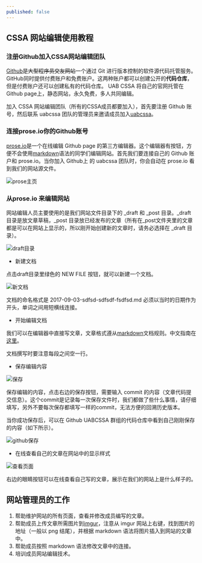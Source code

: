 ```yaml
---
published: false
---
```

## CSSA 网站编辑使用教程

### 注册Github加入CSSA网站编辑团队

[Github](https://zh.wikipedia.org/wiki/GitHub)是<del>大型程序员交友网站</del>一个通过 Git 进行版本控制的软件源代码托管服务。GitHub同时提供付费账户和免费账户。这两种账户都可以创建公开的**代码仓库**，但是付费账户还可以创建私有的代码仓库。
UAB CSSA 将自己的官网托管在 Github page上，静态网站，永久免费，多人共同编辑。

加入 CSSA 网站编辑团队（所有的CSSA成员都要加入），首先要注册 Github 账号，然后联系 uabcssa 团队的管理员来邀请成员加入[uabcssa](https://github.com/uabcssa)。

### 连接prose.io你的Github账号

[prose.io](http://prose.io/)是一个在线编辑 Github page 的第三方编辑器。这个编辑器有按钮，方便不会使用[markdown](https://guides.github.com/features/mastering-markdown/)语法的同学们编辑网站。首先我们要连接自己的 Github 账户和 prose.io。当你加入 Github上 的 uabcssa 团队时，你会自动在 prose.io 看到我们的网站源文件。

![prose主页](http://i.imgur.com/eWJMF7G.png)

### 从prose.io 来编辑网站

网站编辑人员主要使用的是我们网站文件目录下的 _draft 和 _post 目录。_draft 目录是放文章草稿，_post 目录放已经发布的文章（所有在_post文件夹里的文章都是可以在网站上显示的，所以刚开始创建新的文章时，请务必选择在 _draft 目录）。

![draft目录](http://i.imgur.com/zmmJ24U.png)

- 新建文档

点击draft目录里绿色的 NEW FILE 按钮，就可以新建一个文档。

![新文档](http://i.imgur.com/mb3T6lO.png)

文档的命名格式是 2017-09-03-sdfsd-sdfsdf-fsdfsd.md 必须以当时的日期作为开头，单词之间用短横线连接。

- 开始编辑文档

我们可以在编辑器中直接写文章，文章格式遵从[markdown](https://guides.github.com/features/mastering-markdown/)文档规则。中文指南在[这里](https://coding.net/help/doc/project/markdown.html)。

文档撰写时要注意每段之间空一行。

- 保存编辑内容

![保存](http://i.imgur.com/aynwFLd.png)

保存编辑的内容，点击右边的保存按钮，需要输入 commit 的内容（文章代码提交信息）。这个commit是记录每一次保存文件时，我们都做了些什么事情，请仔细填写，另外不要每次保存都填写一样的commit，无法方便的回溯历史版本。

当你成功保存后，可以在 Github UABCSSA 群组的代码仓库中看到自己刚刚保存的内容（如下所示）。

![github保存](http://i.imgur.com/BTweyM5.png)

- 在线查看自己的文章在网站中的显示样式

![查看页面](http://i.imgur.com/L9omp8g.png)

右边的眼睛按钮可以在线查看自己写的文章，展示在我们的网站上是什么样子的。


## 网站管理员的工作

1. 帮助维护网站的所有页面，查看并修改成员编写的文章。
2. 帮助成员上传文章所需图片到[imgur](http://imgur.com/)，注意从 imgur 网站上右键，找到图片的地址（一般以 png 结尾），并根据 markdown 语法将图片插入到网站的文章中。
3. 帮助成员按照 markdown 语法修改文章中的连接。
4. 培训成员网站编辑技术。


